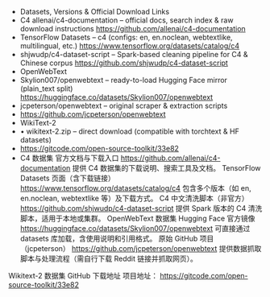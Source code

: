 - Datasets, Versions & Official Download Links
- C4
  allenai/c4-documentation – official docs, search index & raw download instructions
https://github.com/allenai/c4-documentation
- TensorFlow Datasets – c4 (configs: en, en.noclean, webtextlike, multilingual, etc.)
  https://www.tensorflow.org/datasets/catalog/c4
- shjwudp/c4-dataset-script – Spark-based cleaning pipeline for C4 & Chinese corpus
  https://github.com/shjwudp/c4-dataset-script
- OpenWebText
- Skylion007/openwebtext – ready-to-load Hugging Face mirror (plain_text split)
  https://huggingface.co/datasets/Skylion007/openwebtext
- jcpeterson/openwebtext – original scraper & extraction scripts
- https://github.com/jcpeterson/openwebtext
- WikiText-2
- • wikitext-2.zip – direct download (compatible with torchtext & HF datasets)
- https://gitcode.com/open-source-toolkit/33e82
- C4 数据集
官方文档与下载入口
https://github.com/allenai/c4-documentation
提供 C4 数据集的下载说明、搜索工具及文档。
TensorFlow Datasets 页面（含下载链接）
https://www.tensorflow.org/datasets/catalog/c4
包含多个版本（如 en, en.noclean, webtextlike 等）及下载方式。
C4 中文清洗脚本（非官方）
https://github.com/shjwudp/c4-dataset-script
提供 Spark 版本的 C4 清洗脚本，适用于本地或集群。
OpenWebText 数据集
Hugging Face 官方镜像
https://huggingface.co/datasets/Skylion007/openwebtext
可直接通过 datasets 库加载，含使用说明和引用格式。
原始 GitHub 项目（jcpeterson）
https://github.com/jcpeterson/openwebtext
提供数据抓取脚本与处理流程（需自行下载 Reddit 链接并抓取网页）。

Wikitext-2 数据集 GitHub 下载地址
项目地址：
https://gitcode.com/open-source-toolkit/33e82

